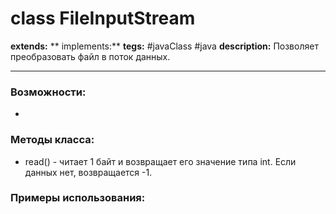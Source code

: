 # class FileInputStream
**extends:** 
** implements:** 
**tegs:** #javaClass #java
**description:** Позволяет преобразовать файл в поток данных.

---
### Возможности:
- 
### Методы класса:
- read() - читает 1 байт и возвращает его значение типа int. Если данных нет, возвращается -1.

### Примеры использования:

